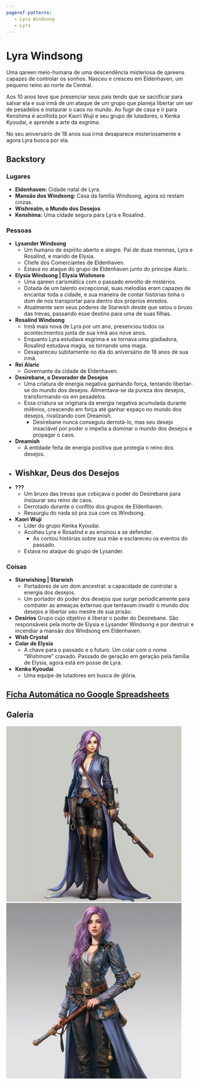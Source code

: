 ```yaml
---
pageref-patterns:
   - Lyra Windsong
   - Lyra
---
```

# Lyra Windsong

Uma qareen meio-humana de uma descendência misteriosa de qareens capazes de controlar os sonhos. Nasceu e cresceu em Eldenhaven, um pequeno reino ao norte da Central.

Aos 10 anos teve que presenciar seus pais tendo que se sacrificar para salvar ela e sua irmã de um ataque de um grupo que planeja libertar um ser de pesadelos e instaurar o caos no mundo. Ao fugir de casa e ir para Kenshima é acolhida por Kaori Wuji e seu grupo de lutadores, o Kenka Kyoudai, e aprende a arte da esgrima.

No seu aniversário de 18 anos sua irmã desaparece misteriosamente e agora Lyra busca por ela.

## Backstory

### Lugares

- **Eldenhaven:** Cidade natal de Lyra.
- **Mansão dos Windsong:** Casa da família Windsong, agora só restam cinzas.
- **Wishrealm, o Mundo dos Desejos**
- **Kenshima:** Uma cidade segura para Lyra e Rosalind.

### Pessoas

- **Lysander Windsong**
	- Um humano de espírito aberto e alegre. Pai de duas meninas, Lyra e Rosalind, e marido de Elysia.
	- Chefe dos Comerciantes de Eldenhaven.
	- Estava no ataque do grupo de Eldenhaven junto do príncipe Alaric.
- **Elysia Windsong | Elysia Wishmore**
	- Uma qareen carismática com o passado envolto de mistérios.
	- Dotada de um talento excepcional, suas melodias eram capazes de encantar toda a cidade, e sua maneira de contar histórias tinha o dom de nos transportar para dentro dos próprios enredos.
	- Atualmente sem seus poderes de Starwish desde que selou o bruxo das trevas, passando esse destino para uma de suas filhas.
- **Rosalind Windsong**
	- Irmã mais nova de Lyra por um ano, presenciou todos os acontecimentos junta de sua irmã aos nove anos.
	- Enquanto Lyra estudava esgrima e se tornava uma gladiadora, Rosalind estudava magia, se tornando uma maga.
	- Desapareceu subitamente no dia do aniversário de 18 anos de sua irmã.
- **Rei Alaric**
	- Governante da cidade de Eldenhaven.
- **Desirebane, o Devorador de Desejos**
	- Uma criatura de energia negativa ganhando força, tentando libertar-se do mundo dos desejos. Alimentava-se da pureza dos desejos, transformando-os em pesadelos.
	- Essa criatura se originara da energia negativa acumulada durante milênios, crescendo em força até ganhar espaço no mundo dos desejos, rivalizando com Dreamish.
		- Desirebane nunca conseguiu derrotá-lo, mas seu desejo insaciável por poder o impelia a dominar o mundo dos desejos e propagar o caos.
- **Dreamish**
	- A entidade feita de energia positiva que protegia o reino dos desejos.
- **Wishkar, Deus dos Desejos**
	- 
- **???**
	- Um bruxo das trevas que cobiçava o poder do Desirebane para instaurar seu reino de caos.
	- Derrotado durante o conflito dos grupos de Eldenhaven.
	- Ressurgiu do nada só pra zua com os Windsong.
- **Kaori Wuji**
	- Líder do grupo Kenka Kyoudai.
	- Acolheu Lyra e Rosalind e as ensinou a se defender.
		- As contou histórias sobre sua mãe e esclareceu os eventos do passado.
	- Estava no ataque do grupo de Lysander.

### Coisas

- **Starwishing | Starwish**
	- Portadores de um dom ancestral: a capacidade de controlar a energia dos desejos.
	- Um portador do poder dos desejos que surge periodicamente para combater as ameaças externas que tentavam invadir o mundo dos desejos e libertar seu mestre de sua prisão.
- **Desírios**
	Grupo cujo objetivo é liberar o poder do Desirebane. São responsáveis pela morte de Elysia e Lysander Windsong e por destruir e incendiar a mansão dos Windsong em Eldenhaven.
- **Wish Crystal**
- **Colar de Elysia**
	- A chave para o passado e o futuro. Um colar com o nome “Wishmore” cravado. Passado de geração em geração pela família de Elysia, agora está em posse de Lyra.
- **Kenka Kyoudai**
	- Uma equipe de lutadores em busca de glória.

## [Ficha Automática no Google Spreadsheets](https://docs.google.com/spreadsheets/d/1vJ8J6lAk8CXkqEiG_mhXqTotBcfpCafflydU-jUDAAQ/edit#gid=1711337807?usp=sharing)

## Galeria
![Lyra Windsong](./lyra-fullbody.jpg)
![Lyra Windsong](./lyra-portrait.jpg)
